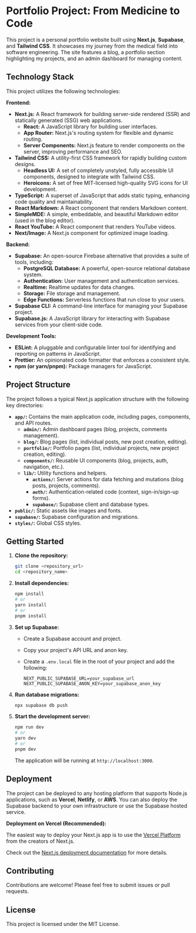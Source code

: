 # Portfolio Project: From Medicine to Code

This project is a personal portfolio website built using **Next.js**, **Supabase**, and **Tailwind CSS**. It showcases my journey from the medical field into software engineering. The site features a blog, a portfolio section highlighting my projects, and an admin dashboard for managing content.

## Technology Stack

This project utilizes the following technologies:

**Frontend:**

-   **Next.js:** A React framework for building server-side rendered (SSR) and statically generated (SSG) web applications.
    -   **React:** A JavaScript library for building user interfaces.
    -   **App Router:** Next.js's routing system for flexible and dynamic routing.
    -   **Server Components:**  Next.js feature to render components on the server, improving performance and SEO.
-   **Tailwind CSS:** A utility-first CSS framework for rapidly building custom designs.
    -   **Headless UI:** A set of completely unstyled, fully accessible UI components, designed to integrate with Tailwind CSS.
    -   **Heroicons:** A set of free MIT-licensed high-quality SVG icons for UI development.
-   **TypeScript:** A superset of JavaScript that adds static typing, enhancing code quality and maintainability.
-   **React Markdown:** A React component that renders Markdown content.
-   **SimpleMDE:** A simple, embeddable, and beautiful Markdown editor (used in the blog editor).
-   **React YouTube:** A React component that renders YouTube videos.
-   **Next/Image:** A Next.js component for optimized image loading.

**Backend:**

-   **Supabase:** An open-source Firebase alternative that provides a suite of tools, including:
    -   **PostgreSQL Database:** A powerful, open-source relational database system.
    -   **Authentication:** User management and authentication services.
    -   **Realtime:** Realtime updates for data changes.
    -   **Storage:** File storage and management.
    -   **Edge Functions:** Serverless functions that run close to your users.
-   **Supabase CLI:** A command-line interface for managing your Supabase project.
-   **Supabase.js:** A JavaScript library for interacting with Supabase services from your client-side code.

**Development Tools:**

-   **ESLint:** A pluggable and configurable linter tool for identifying and reporting on patterns in JavaScript.
-   **Prettier:** An opinionated code formatter that enforces a consistent style.
-   **npm (or yarn/pnpm):** Package managers for JavaScript.

## Project Structure

The project follows a typical Next.js application structure with the following key directories:

-   **`app/`:** Contains the main application code, including pages, components, and API routes.
    -   **`admin/`:** Admin dashboard pages (blog, projects, comments management).
    -   **`blog/`:** Blog pages (list, individual posts, new post creation, editing).
    -   **`portfolio/`:** Portfolio pages (list, individual projects, new project creation, editing).
    -   **`components/`:** Reusable UI components (blog, projects, auth, navigation, etc.).
    -   **`lib/`:** Utility functions and helpers.
        -   **`actions/`:** Server actions for data fetching and mutations (blog posts, projects, comments).
        -   **`auth/`:** Authentication-related code (context, sign-in/sign-up forms).
        -   **`supabase/`:** Supabase client and database types.
-   **`public/`:** Static assets like images and fonts.
-   **`supabase/`:** Supabase configuration and migrations.
-   **`styles/`:** Global CSS styles.

## Getting Started

1. **Clone the repository:**

    ```bash
    git clone <repository_url>
    cd <repository_name>
    ```

2. **Install dependencies:**

    ```bash
    npm install
    # or
    yarn install
    # or
    pnpm install
    ```

3. **Set up Supabase:**
    -   Create a Supabase account and project.
    -   Copy your project's API URL and anon key.
    -   Create a `.env.local` file in the root of your project and add the following:

        ```
        NEXT_PUBLIC_SUPABASE_URL=your_supabase_url
        NEXT_PUBLIC_SUPABASE_ANON_KEY=your_supabase_anon_key
        ```

4. **Run database migrations:**

    ```bash
    npx supabase db push
    ```

5. **Start the development server:**

    ```bash
    npm run dev
    # or
    yarn dev
    # or
    pnpm dev
    ```

    The application will be running at `http://localhost:3000`.

## Deployment

The project can be deployed to any hosting platform that supports Node.js applications, such as **Vercel**, **Netlify**, or **AWS**. You can also deploy the Supabase backend to your own infrastructure or use the Supabase hosted service.

**Deployment on Vercel (Recommended):**

The easiest way to deploy your Next.js app is to use the [Vercel Platform](https://vercel.com/new?utm_medium=default-template&filter=next.js&utm_source=create-next-app&utm_campaign=create-next-app-readme) from the creators of Next.js.

Check out the [Next.js deployment documentation](https://nextjs.org/docs/deployment) for more details.

## Contributing

Contributions are welcome! Please feel free to submit issues or pull requests.

## License

This project is licensed under the MIT License.
